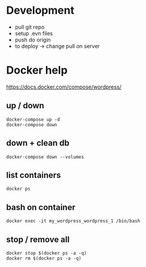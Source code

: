 
# Development

- pull git repo
- setup .evn files
- push do origin
- to deploy -> change pull on server

# Docker help

https://docs.docker.com/compose/wordpress/

## up / down
```
docker-compose up -d
docker-compose down
```

## down + clean db
```
docker-compose down --volumes
```

## list containers
```
docker ps
```
## bash on container
```
docker exec -it my_wordpress_wordpress_1 /bin/bash
```

## stop / remove all
```
docker stop $(docker ps -a -q)
docker rm $(docker ps -a -q)
```
